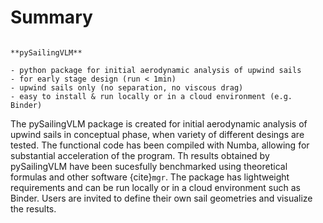 # Summary

```{note}

**pySailingVLM**

- python package for initial aerodynamic analysis of upwind sails
- for early stage design (run < 1min)
- upwind sails only (no separation, no viscous drag)
- easy to install & run locally or in a cloud environment (e.g. Binder)

```

The pySailingVLM package is created for initial aerodynamic analysis of upwind sails in conceptual phase, when variety of different desings are tested.
The functional code has been compiled with Numba, allowing for substantial acceleration of the program.
Th results obtained by pySailingVLM have been sucesfully benchmarked using theoretical formulas and other software {cite}`mgr`.
The package has lightweight requirements and can be run locally or in a cloud environment such as Binder.
Users are invited to define their own sail geometries and visualize the results.
